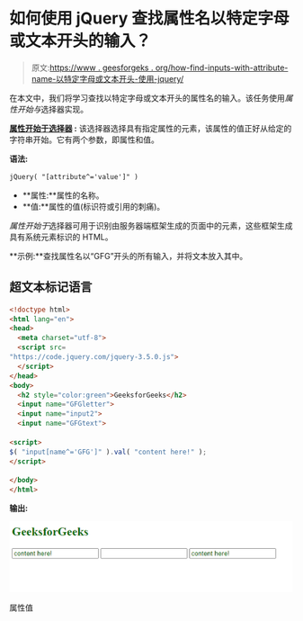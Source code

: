 # 如何使用 jQuery 查找属性名以特定字母或文本开头的输入？

> 原文:[https://www . geesforgeks . org/how-find-inputs-with-attribute-name-以特定字母或文本开头-使用-jquery/](https://www.geeksforgeeks.org/how-to-find-inputs-with-an-attribute-name-starting-with-specific-letter-or-text-using-jquery/)

在本文中，我们将学习查找以特定字母或文本开头的属性名的输入。该任务使用*属性开始与*选择器实现。

**[属性开始于选择器](https://www.geeksforgeeks.org/jquery-attributevalue-selector-6/) :** 该选择器选择具有指定属性的元素，该属性的值正好从给定的字符串开始。它有两个参数，即属性和值。

**语法:**

```html
jQuery( "[attribute^='value']" )
```

*   **属性:**属性的名称。
*   **值:**属性的值(标识符或引用的刺痛)。

*属性开始于*选择器可用于识别由服务器端框架生成的页面中的元素，这些框架生成具有系统元素标识的 HTML。

**示例:**查找属性名以“GFG”开头的所有输入，并将文本放入其中。

## 超文本标记语言

```html
<!doctype html>
<html lang="en">
<head>
  <meta charset="utf-8">
  <script src=
"https://code.jquery.com/jquery-3.5.0.js">
  </script>
</head>
<body>
  <h2 style="color:green">GeeksforGeeks</h2>
  <input name="GFGletter">
  <input name="input2">
  <input name="GFGtext">

<script>
$( "input[name^='GFG']" ).val( "content here!" );
</script>

</body>
</html>
```

**输出:**

![](img/f7bb63ab68a8670b1236f1ab3dd2efda.png)

属性值